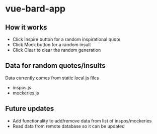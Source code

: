 # vue-bard-app

## How it works
* Click Inspire button for a random inspirational quote
* Click Mock button for a random insult
* Click Clear to clear the random generation

## Data for random quotes/insults
Data currently comes from static local js files
* inspos.js
* mockeries.js

## Future updates
* Add functionality to add/remove data from list of inspos/mockeries
* Read data from remote database so it can be updated